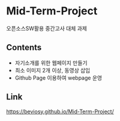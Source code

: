 # Mid-Term-Project
오픈소스SW활용 중간고사 대체 과제
## Contents
- 자기소개를 위한 웹페이지 만들기
- 최소 이미지 2개 이상, 동영상 삽입
- Github Page 이용하여 webpage 운영
## Link
https://beviosy.github.io/Mid-Term-Project/